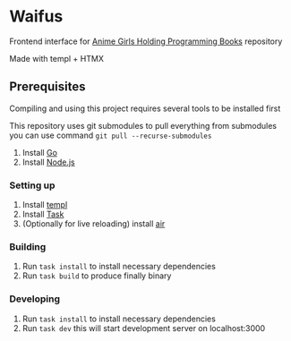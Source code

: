 # Waifus

Frontend interface for [Anime Girls Holding Programming Books](https://github.com/cat-milk/Anime-Girls-Holding-Programming-Books) repository

Made with templ + HTMX

## Prerequisites

Compiling and using this project requires several tools to be installed first

This repository uses git submodules to pull everything from submodules you can use command `git pull --recurse-submodules`

1. Install [Go](https://go.dev)
2. Install [Node.js](https://nodejs.org)

### Setting up

1. Install [templ](https://templ.guide)
2. Install [Task](https://taskfile.dev)
3. (Optionally for live reloading) install [air](https://github.com/cosmtrek/air)

### Building

1. Run `task install` to install necessary dependencies
2. Run `task build` to produce finally binary

### Developing

1. Run `task install` to install necessary dependencies
2. Run `task dev` this will start development server on localhost:3000
